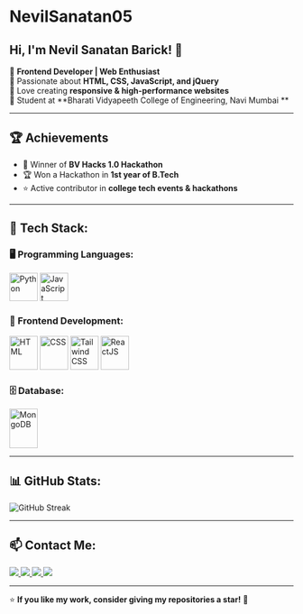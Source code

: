 # NevilSanatan05  
## Hi, I'm Nevil Sanatan Barick! 👋  

🔹 **Frontend Developer | Web Enthusiast**  
🔹 Passionate about **HTML, CSS, JavaScript, and jQuery**  
🔹 Love creating **responsive & high-performance websites**  
🔹 Student at **Bharati Vidyapeeth College of Engineering, Navi Mumbai **  

---

## 🏆 Achievements
- 🥇 Winner of **BV Hacks 1.0 Hackathon**
- 🏆 Won a Hackathon in **1st year of B.Tech**
- ⭐ Active contributor in **college tech events & hackathons**

---

<h2>🚀 Tech Stack:  </h2>

### 🖥 Programming Languages:
<p>
<img src="https://upload.wikimedia.org/wikipedia/commons/c/c3/Python-logo-notext.svg" alt="Python" width="50" height="50">
<img src="https://upload.wikimedia.org/wikipedia/commons/6/6a/JavaScript-logo.png" alt="JavaScript" width="50" height="50">
</p>

### 🎨 Frontend Development:
<p>
<img src="https://upload.wikimedia.org/wikipedia/commons/6/61/HTML5_logo_and_wordmark.svg" alt="HTML" width="50" height="60">
<img src="https://upload.wikimedia.org/wikipedia/commons/d/d5/CSS3_logo_and_wordmark.svg" alt="CSS" width="50" height="60">
<img src="https://upload.wikimedia.org/wikipedia/commons/d/d5/Tailwind_CSS_Logo.svg" alt="Tailwind CSS" width="50" height="60">
<img src="https://upload.wikimedia.org/wikipedia/commons/a/a7/React-icon.svg" alt="ReactJS" width="50" height="60">
</p>

### 🗄️ Database:
<p>
<img src="https://cdn.worldvectorlogo.com/logos/mongodb-icon-1.svg" alt="MongoDB" width="50" height="70">
</p>

---

## 📊 GitHub Stats:
<p>
  <img src="https://github-readme-streak-stats.herokuapp.com/?user=NevilSanatan05&theme=dark&hide_border=false" alt="GitHub Streak">
</p>

---

## 📫 Contact Me:
<p>
<a href="mailto:nevilbarick69@gmail.com" target="_blank">
  <img src="https://img.shields.io/badge/Email-D14836?style=for-the-badge&logo=gmail&logoColor=white">
</a>
<a href="https://www.linkedin.com/in/nevil-sanatan-barick-6980772b9/" target="_blank">
  <img src="https://img.shields.io/badge/LinkedIn-%230077B5.svg?style=for-the-badge&logo=linkedin&logoColor=white">
</a>
<a href="https://x.com/BarickNevi48451" target="_blank">
  <img src="https://img.shields.io/badge/Twitter-%231DA1F2.svg?style=for-the-badge&logo=twitter&logoColor=white">
</a>
<a href="https://www.instagram.com/nevilbarick/" target="_blank">
  <img src="https://img.shields.io/badge/Instagram-%23E4405F.svg?style=for-the-badge&logo=instagram&logoColor=white">
</a>
</p>

---

⭐ **If you like my work, consider giving my repositories a star!** 🌟
